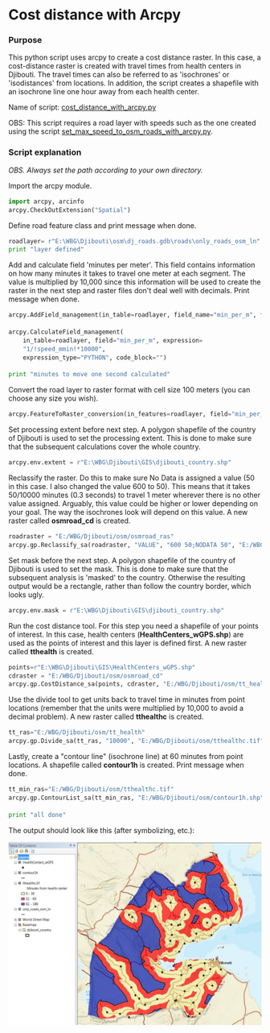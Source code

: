 # Cost distance with Arcpy

### Purpose
This python script uses arcpy to create a cost distance raster. In this case, a cost-distance raster is created with travel times from health centers in Djibouti. The travel times can also be referred to as 'isochrones' or 'isodistances' from locations.
In addition, the script creates a shapefile with an isochrone line one hour away from each health center.

Name of script: [cost_distance_with_arcpy.py](cost_distance_with_arcpy.py)

OBS: This script requires a road layer with speeds such as the one created using the script [set_max_speed_to_osm_roads_with_arcpy.py](set_max_speed_to_osm_roads_with_arcpy.py).

### Script explanation
*OBS. Always set the path according to your own directory.*

Import the arcpy module.
```python
import arcpy, arcinfo
arcpy.CheckOutExtension("Spatial")
```
Define road feature class and print message when done.
```python
roadlayer= r"E:\WBG\Djibouti\osm\dj_roads.gdb\roads\only_roads_osm_ln"
print "layer defined"
```
Add and calculate field 'minutes per meter'. This field contains information on how many minutes it takes to travel one meter at each segment. The value is multiplied by 10,000 since this information will be used to create the raster in the next step and raster files don't deal well with decimals.
Print message when done.
```python
arcpy.AddField_management(in_table=roadlayer, field_name="min_per_m", field_type="SHORT", field_precision="", field_scale="", field_length="", field_alias="", field_is_nullable="NULLABLE", field_is_required="NON_REQUIRED", field_domain="")

arcpy.CalculateField_management(
    in_table=roadlayer, field="min_per_m", expression=
    "1/!speed_mmin!*10000",
    expression_type="PYTHON", code_block="")

print "minutes to move one second calculated"
```
Convert the road layer to raster format with cell size 100 meters (you can choose any size you wish).
```python
arcpy.FeatureToRaster_conversion(in_features=roadlayer, field="min_per_m", out_raster="E:/WBG/Djibouti/osm/osmroad_ras", cell_size="100")
```
Set processing extent before next step. A polygon shapefile of the country of Djibouti is used to set the processing extent. This is done to make sure that the subsequent calculations cover the whole country.

```python
arcpy.env.extent = r"E:\WBG\Djibouti\GIS\djibouti_country.shp"
```

Reclassify the raster. Do this to make sure No Data is assigned a value (50 in this case. I also changed the value 600 to 50). This means that it takes 50/10000 minutes (0.3 seconds) to travel 1 meter wherever there is no other value assigned. Arguably, this value could be higher or lower depending on your goal. The way the isochrones look will depend on this value.
A new raster called **osmroad_cd** is created.
```python
roadraster = "E:/WBG/Djibouti/osm/osmroad_ras"
arcpy.gp.Reclassify_sa(roadraster, "VALUE", "600 50;NODATA 50", "E:/WBG/Djibouti/osm/osmroad_cd", "DATA")
```
Set mask before the next step. A polygon shapefile of the country of Djibouti is used to set the mask. This is done to make sure that the subsequent analysis is 'masked' to the country. Otherwise the resulting output would be a rectangle, rather than follow the country border, which looks ugly.

```python
arcpy.env.mask = r"E:\WBG\Djibouti\GIS\djibouti_country.shp"
```

Run the cost distance tool. For this step you need a shapefile of your points of interest. In this case, health centers (**HealthCenters_wGPS.shp**) are used as the points of interest and this layer is defined first. A new raster called **tthealth** is created.

```python
points=r"E:\WBG\Djibouti\GIS\HealthCenters_wGPS.shp"
cdraster = "E:/WBG/Djibouti/osm/osmroad_cd"
arcpy.gp.CostDistance_sa(points, cdraster, "E:/WBG/Djibouti/osm/tt_health", "", "", "", "", "", "", "")
```

Use the divide tool to get units back to travel time in minutes from point locations (remember that the units were multiplied by 10,000 to avoid a decimal problem). A new raster called **tthealthc** is created.

```python
tt_ras="E:/WBG/Djibouti/osm/tt_health"
arcpy.gp.Divide_sa(tt_ras, "10000", "E:/WBG/Djibouti/osm/tthealthc.tif")
```

Lastly, create a "contour line" (isochrone line) at 60 minutes from point locations. A shapefile called **contour1h** is created. Print message when done.

```python
tt_min_ras="E:/WBG/Djibouti/osm/tthealthc.tif"
arcpy.gp.ContourList_sa(tt_min_ras, "E:/WBG/Djibouti/osm/contour1h.shp", "60")

print "all done"
```
The output should look like this (after symbolizing, etc.):

![Cost-Distance isochrones Djibouti](cost_distance_djibouti.JPG)
